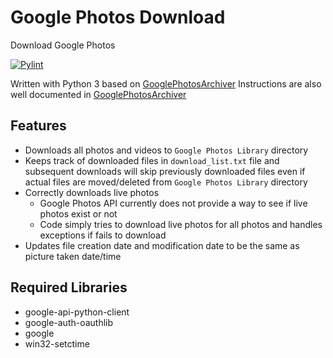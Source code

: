 # Google Photos Download
Download Google Photos

[![Pylint](https://github.com/mlewand3/google-photos-download/actions/workflows/pylint.yml/badge.svg)](https://github.com/mlewand3/google-photos-download/actions/workflows/pylint.yml)


Written with Python 3 based on [GooglePhotosArchiver](https://github.com/NicholasDawson/GooglePhotosArchiver)
Instructions are also well documented in [GooglePhotosArchiver](https://github.com/NicholasDawson/GooglePhotosArchiver)

## Features
- Downloads all photos and videos to `Google Photos Library` directory
- Keeps track of downloaded files in `download_list.txt` file and subsequent downloads will skip previously downloaded files even if actual files are moved/deleted from `Google Photos Library` directory
- Correctly downloads live photos
  - Google Photos API currently does not provide a way to see if live photos exist or not
  - Code simply tries to download live photos for all photos and handles exceptions if fails to download
- Updates file creation date and modification date to be the same as picture taken date/time

## Required Libraries
- google-api-python-client
- google-auth-oauthlib
- google
- win32-setctime
